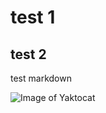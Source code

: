 # test 1
## test 2
test markdown

![Image of Yaktocat](https://octodex.github.com/images/yaktocat.png)
